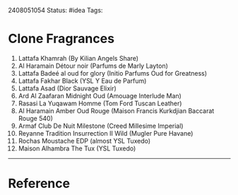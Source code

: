 2408051054
	Status: #idea 
		Tags: 

# Clone Fragrances


1. Lattafa Khamrah (By Kilian Angels Share)
2. Al Haramain Détour noir (Parfums de Marly Layton)
3. Lattafa Badeé al oud for glory (Initio Parfums Oud for Greatness)
4. Lattafa Fakhar Black (YSL Y Eau de Parfum)
5. Lattafa Asad (Dior Sauvage Elixir)
6. Ard Al Zaafaran Midnight Oud (Amouage Interlude Man)
7. Rasasi La Yuqawam Homme (Tom Ford Tuscan Leather)
8. Al Haramain Amber Oud Rouge (Maison Francis Kurkdjian Baccarat Rouge 540)
9. Armaf Club De Nuit Milestone (Creed Millesime Imperial)
10. Reyanne Tradition Insurrection II Wild (Mugler Pure Havane)
11. Rochas Moustache EDP (almost YSL Tuxedo)
12. Maison Alhambra The Tux (YSL Tuxedo)


---
# Reference